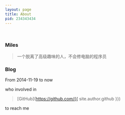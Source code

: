 ```yaml
---
layout: page
title: About
pid: 234343434
---
```

<br />

### Miles

> 一个脱离了高级趣味的人，不会修电脑的程序员

### Blog
From 2014-11-19 to now  

who involved in
> <i class="icon-github"></i>[GitHub](https://github.com/{{ site.author.github }})

to reach me